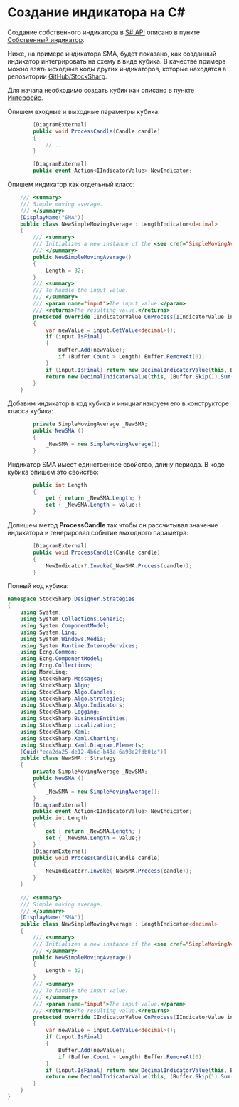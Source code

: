 # Создание индикатора на C\#

Создание собственного индикатора в [S\#.API](StockSharpAbout.md) описано в пункте [Собственный индикатор](IndicatorsCustom.md).

Ниже, на примере индикатора SMA, будет показано, как созданный индикатор интегрировать на схему в виде кубика. В качестве примера можно взять исходные коды других индикаторов, которые находятся в репозитории [GitHub\/StockSharp](https://github.com/StockSharp/StockSharp).

Для начала необходимо создать кубик как описано в пункте [Интерфейс](Designer_Creation_element_containing_source_code.md).

Опишем входные и выходные параметры кубика:

```cs
		[DiagramExternal]
		public void ProcessCandle(Candle candle)
		{
            //...
		}
```
```cs
		[DiagramExternal]
		public event Action<IIndicatorValue> NewIndicator;
```

Опишем индикатор как отдельный класс:

```cs
    /// <summary>
	/// Simple moving average.
	/// </summary>
	[DisplayName("SMA")]
	public class NewSimpleMovingAverage : LengthIndicator<decimal>
	{
		/// <summary>
		/// Initializes a new instance of the <see cref="SimpleMovingAverage"/>.
		/// </summary>
		public NewSimpleMovingAverage()
		{
			Length = 32;
		}
		/// <summary>
		/// To handle the input value.
		/// </summary>
		/// <param name="input">The input value.</param>
		/// <returns>The resulting value.</returns>
		protected override IIndicatorValue OnProcess(IIndicatorValue input)
		{
			var newValue = input.GetValue<decimal>();
			if (input.IsFinal)
			{
				Buffer.Add(newValue);
				if (Buffer.Count > Length) Buffer.RemoveAt(0);
			}
			if (input.IsFinal) return new DecimalIndicatorValue(this, Buffer.Sum() / Length);
			return new DecimalIndicatorValue(this, (Buffer.Skip(1).Sum() + newValue) / Length);
		}
	}
```

Добавим индикатор в код кубика и инициализируем его в конструкторе класса кубика:

```cs
		private SimpleMovingAverage _NewSMA;
		public NewSMA ()
		{
			_NewSMA = new SimpleMovingAverage();
		}
```

Индикатор SMA имеет единственное свойство, длину периода. В коде кубика опишем это свойство:

```cs
		public int Length
		{
			get { return _NewSMA.Length; }
			set { _NewSMA.Length = value;}
		}
```

Допишем метод **ProcessCandle** так чтобы он рассчитывал значение индикатора и генерировал событие выходного параметра:

```cs
		[DiagramExternal]
		public void ProcessCandle(Candle candle)
		{
			NewIndicator?.Invoke(_NewSMA.Process(candle));
		}
```

Полный код кубика:

```cs
namespace StockSharp.Designer.Strategies
{
	using System;
	using System.Collections.Generic;
	using System.ComponentModel;
	using System.Linq;
	using System.Windows.Media;
	using System.Runtime.InteropServices;
	using Ecng.Common;
	using Ecng.ComponentModel;
	using Ecng.Collections;
	using MoreLinq;
	using StockSharp.Messages;
	using StockSharp.Algo;
	using StockSharp.Algo.Candles;
	using StockSharp.Algo.Strategies;
	using StockSharp.Algo.Indicators;
	using StockSharp.Logging;
	using StockSharp.BusinessEntities;
	using StockSharp.Localization;
	using StockSharp.Xaml;
	using StockSharp.Xaml.Charting;
	using StockSharp.Xaml.Diagram.Elements;
	[Guid("eea2da25-de12-4b6c-b43a-6a98e2fdb01c")]
	public class NewSMA : Strategy
	{
		private SimpleMovingAverage _NewSMA;
		public NewSMA ()
		{
			_NewSMA = new SimpleMovingAverage();
		}
		[DiagramExternal]
		public event Action<IIndicatorValue> NewIndicator;
		public int Length
		{
			get { return _NewSMA.Length; }
			set { _NewSMA.Length = value;}
		}
		[DiagramExternal]
		public void ProcessCandle(Candle candle)
		{
			NewIndicator?.Invoke(_NewSMA.Process(candle));
		}
	}
	
	/// <summary>
	/// Simple moving average.
	/// </summary>
	[DisplayName("SMA")]
	public class NewSimpleMovingAverage : LengthIndicator<decimal>
	{
		/// <summary>
		/// Initializes a new instance of the <see cref="SimpleMovingAverage"/>.
		/// </summary>
		public NewSimpleMovingAverage()
		{
			Length = 32;
		}
		/// <summary>
		/// To handle the input value.
		/// </summary>
		/// <param name="input">The input value.</param>
		/// <returns>The resulting value.</returns>
		protected override IIndicatorValue OnProcess(IIndicatorValue input)
		{
			var newValue = input.GetValue<decimal>();
			if (input.IsFinal)
			{
				Buffer.Add(newValue);
				if (Buffer.Count > Length) Buffer.RemoveAt(0);
			}
			if (input.IsFinal) return new DecimalIndicatorValue(this, Buffer.Sum() / Length);
			return new DecimalIndicatorValue(this, (Buffer.Skip(1).Sum() + newValue) / Length);
		}
	}
}
```
